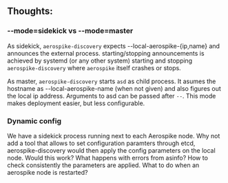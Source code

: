 
## Thoughts:

### --mode=sidekick vs --mode=master
As sidekick, `aerospike-discovery` expects --local-aerospike-{ip,name} and announces the external process. starting/stopping announcements is achieved by systemd (or any other system) starting and stopping `aerospike-discovery` where `aerospike` itself crashes or stops.

As master, `aerospike-discovery` starts `asd` as child process. It asumes the hostname as --local-aerospike-name (when not given) and also figures out the local ip address. Arguments to asd can be passed after `--`. This mode makes deployment easier, but less configurable.


### Dynamic config
We have a sidekick process running next to each Aerospike node. Why not add a tool that allows to set configuration paramters through etcd, aerospike-discovery would then apply the config parameters on the local node. Would this work? What happens with errors from asinfo? How to check consistently the parameters are applied. What to do when an aerospike node is restarted?

